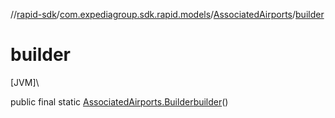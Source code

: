 //[rapid-sdk](../../../index.md)/[com.expediagroup.sdk.rapid.models](../index.md)/[AssociatedAirports](index.md)/[builder](builder.md)

# builder

[JVM]\

public final static [AssociatedAirports.Builder](-builder/index.md)[builder](builder.md)()
